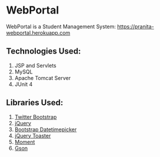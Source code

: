 # WebPortal
WebPortal is a Student Management System: https://pranita-webportal.herokuapp.com


Technologies Used:
--
1. JSP and Servlets<br/>
2. MySQL<br/>
3. Apache Tomcat Server<br/>
4. JUnit 4<br/>


Libraries Used:
--
1. [Twitter Bootstrap](http://getbootstrap.com/)<br/>
2. [jQuery](https://jquery.com/)<br/>
3. [Bootstrap Datetimepicker](https://eonasdan.github.io/bootstrap-datetimepicker/)<br/>
4. [jQuery Toaster](https://plugins.jquery.com/toaster/)<br/>
5. [Moment](http://momentjs.com/)<br/>
6. [Gson](https://github.com/google/gson)<br/>

